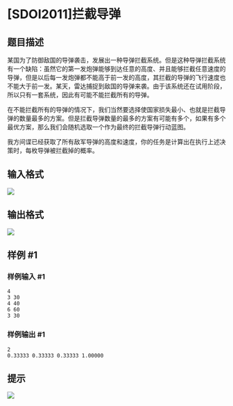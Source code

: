 # [SDOI2011]拦截导弹

## 题目描述

某国为了防御敌国的导弹袭击，发展出一种导弹拦截系统。但是这种导弹拦截系统有一个缺陷：虽然它的第一发炮弹能够到达任意的高度、并且能够拦截任意速度的导弹，但是以后每一发炮弹都不能高于前一发的高度，其拦截的导弹的飞行速度也不能大于前一发。某天，雷达捕捉到敌国的导弹来袭。由于该系统还在试用阶段，所以只有一套系统，因此有可能不能拦截所有的导弹。

在不能拦截所有的导弹的情况下，我们当然要选择使国家损失最小、也就是拦截导弹的数量最多的方案。但是拦截导弹数量的最多的方案有可能有多个，如果有多个最优方案，那么我们会随机选取一个作为最终的拦截导弹行动蓝图。

我方间谍已经获取了所有敌军导弹的高度和速度，你的任务是计算出在执行上述决策时，每枚导弹被拦截掉的概率。


## 输入格式

![](https://cdn.luogu.com.cn/upload/pic/1604.png)


## 输出格式

![](https://cdn.luogu.com.cn/upload/pic/1605.png)


## 样例 #1

### 样例输入 #1
```
4
3 30
4 40
6 60
3 30
```

### 样例输出 #1

```
2
0.33333 0.33333 0.33333 1.00000
```

## 提示

![](https://cdn.luogu.com.cn/upload/pic/1606.png)


